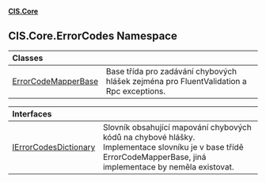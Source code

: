 #### [CIS.Core](index.md 'index')

## CIS.Core.ErrorCodes Namespace

| Classes | |
| :--- | :--- |
| [ErrorCodeMapperBase](CIS.Core.ErrorCodes.ErrorCodeMapperBase.md 'CIS.Core.ErrorCodes.ErrorCodeMapperBase') | Base třída pro zadávání chybových hlášek zejména pro FluentValidation a Rpc exceptions. |

| Interfaces | |
| :--- | :--- |
| [IErrorCodesDictionary](CIS.Core.ErrorCodes.IErrorCodesDictionary.md 'CIS.Core.ErrorCodes.IErrorCodesDictionary') | Slovník obsahující mapování chybových kódů na chybové hlášky.<br/>Implementace slovníku je v base třídě ErrorCodeMapperBase, jiná implementace by neměla existovat. |
